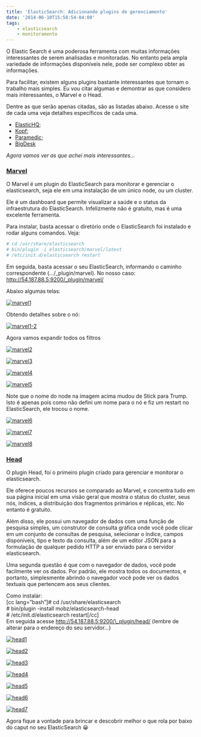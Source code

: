 ```yaml
---
title: 'ElasticSearch: Adicionando plugins de gerenciamento'
date: '2014-06-10T15:58:54-04:00'
tags:
    - elasticsearch
    - monitoramento
---
```


O Elastic Search é uma poderosa ferramenta com muitas informações interessantes de serem analisadas e monitoradas. No entanto pela ampla variedade de informações disponíveis nele, pode ser complexo obter as informações.

Para facilitar, existem alguns plugins bastante interessantes que tornam o trabalho mais simples. Eu vou citar algumas e demontrar as que considero mais interessantes, o Marvel e o Head.

Dentre as que serão apenas citadas, são as listadas abaixo. Acesse o site de cada uma veja detalhes específicos de cada uma.

- [ElasticHQ](http://www.elastichq.org/);
- [Kopf](https://github.com/lmenezes/elasticsearch-kopf);
- [Paramedic](https://github.com/karmi/elasticsearch-paramedic);
- [BigDesk](http://bigdesk.org/)

*Agora vamos ver as que achei mais interessantes…*

### [Marvel](http://www.elasticsearch.org/overview/marvel/)

O Marvel é um plugin do ElasticSearch para monitorar e gerenciar o elasticsearch, seja ele em uma instalação de um único node, ou um cluster.

Ele é um dashboard que permite visualizar a saúde e o status da infraestrutura do ElasticSearch. Infelizmente não é gratuito, mas é uma excelente ferramenta.

Para instalar, basta acessar o diretório onde o ElasticSearch foi instalado e rodar alguns comandos. Veja:  
```bash
# cd /usr/share/elasticsearch  
# bin/plugin -i elasticsearch/marvel/latest  
# /etc/init.d/elasticsearch restart
```

Em seguida, basta acessar o seu ElasticSearch, informando o caminho correspondente (…/_plugin/marvel). No nosso caso: http://54.187.88.5:9200/_plugin/marvel/

Abaixo algumas telas:

[![marvel1](/media/marvel1.png)](/media/marvel1.png)

Obtendo detalhes sobre o nó:

[![marvel1-2](/media/marvel1-2.png)](/media/marvel1-2.png)

Agora vamos expandir todos os filtros

[![marvel2](/media/marvel2.png)](/media/marvel2.png)

[![marvel3](marvel3.png)](/media/marvel3.png)

[![marvel4](/media/marvel4.png)](/media/marvel4.png)

[![marvel5](/media/marvel5.png)](/media/marvel5.png)

Note que o nome do node na imagem acima mudou de Stick para Trump. Isto é apenas pois como não defini um nome para o nó e fiz um restart no ElasticSearch, ele trocou o nome.

[![marvel6](/media/marvel6.png)](/media/marvel6.png)

[![marvel7](/media/marvel71.png)](/media/marvel71.png)

[![marvel8](/media/marvel8.png)](/media/marvel8.png)

### [Head](http://mobz.github.io/elasticsearch-head/)

O plugin Head, foi o primeiro plugin criado para gerenciar e monitorar o elasticsearch.

Ele oferece poucos recursos se comparado ao Marvel, e concentra tudo em sua página inicial em uma visão geral que mostra o status do cluster, seus nós, índices, a distribuição dos fragmentos primários e réplicas, etc. No entanto é gratuito.

Além disso, ele possui um navegador de dados com uma função de pesquisa simples, um construtor de consulta gráfica onde você pode clicar em um conjunto de consultas de pesquisa, selecionar o índice, campos disponíveis, tipo e texto da consulta, além de um editor JSON para a formulação de qualquer pedido HTTP a ser enviado para o servidor elasticsearch.

Uma segunda questão é que com o navegador de dados, você pode facilmente ver os dados. Por padrão, ele mostra todos os documentos, e portanto, simplesmente abrindo o navegador você pode ver os dados textuais que pertencem aos seus clientes.

Como instalar:  
\[cc lang=”bash”\]# cd /usr/share/elasticsearch  
\# bin/plugin -install mobz/elasticsearch-head  
\# /etc/init.d/elasticsearch restart\[/cc\]  
Em seguida acesse http://54.187.88.5:9200/\_plugin/head/ (lembre de alterar para o endereço do seu servidor…)

[![head1](/media/head1.png)](/media/head1.png)

[![head2](/media/head2.png)](/media/head2.png)

[![head3](/media/head3.png)](/media/head3.png)

[![head4](/media/head4.png)](/media/head4.png)

[![head5](/media/head5.png)](/media/head5.png)

[![head6](/media/head6.png)](/media/head6.png)

[![head7](/media/head7.png)](/media/head7.png)

Agora fique a vontade para brincar e descobrir melhor o que rola por baixo do caput no seu ElasticSearch 😀
